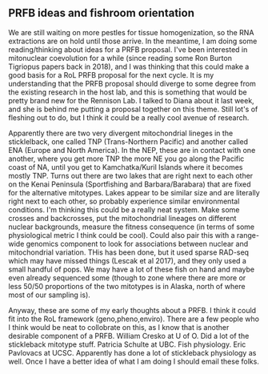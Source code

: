 ## PRFB ideas and fishroom orientation

We are still waiting on more pestles for tissue homogenization, so the RNA extractions are on hold until those arrive. In the meantime, I am doing some reading/thinking about ideas for a PRFB 
proposal. I've been interested in mitonuclear coevolution for a while (since reading some Ron Burton Tigriopus papers back in 2018), and I was thinking that this could make a good basis for a RoL 
PRFB proposal for the next cycle. It is my understanding that the PRFB proposal should diverge to some degree from the existing research in the host lab, and this is something that would be pretty 
brand new for the Rennison Lab. I talked to Diana about it last week, and she is behind me putting a proposal together on this theme. Still lot's of fleshing out to do, but I think it could be a 
really cool avenue of research. 

Apparently there are two very divergent mitochondrial lineges in the sticklelback, one called TNP (Trans-Northern Pacific) and another called ENA (Europe and North America). In the NEP, these are in 
contact with one another, where you get more TNP the more NE you go along the Pacific coast of NA, until you get to Kamchatka/Kuril Islands where it becomes mostly TNP. Turns out there are two lakes 
that are right next to each other on the Kenai Peninsula (Sportfishing and Barbara/Barabara) that are fixed for the alternative mitotypes. Lakes appear to be similar size and are literally right 
next to each other, so probably experience similar environmental conditions. I'm thinking this could be a really neat system. Make some crosses and backcrosses, put the mitochondrial lineages on 
different nuclear backgrounds, measure the fitness consequence (in terms of some physiological metric I think could be cool). Could also pair this with a range-wide genomics component to look for 
associations between nuclear and mitochondrial variation. THis has been done, but it used sparse RAD-seq which may have missed things (Lescak et al 2017), and they only used a small handful of pops. 
We may have a lot of these fish on hand and maybe even already sequenced some (though to zone where there are more or less 50/50 proportions of the two mitotypes is in Alaska, north of where most of 
our sampling is). 

Anyway, these are some of my early thoughts about a PRFB. I think it could fit into the RoL framework (geno,pheno,enviro). There are a few people who I think would be neat to collobrate on this, as 
I know that is another desirable component of a PRFB. William Cresko at U of O. Did a lot of the stickleback mitotype stuff. Patricia Schulte at UBC. Fish physiology. Eric Pavlovacs at UCSC. 
Apparently has done a lot of stickleback physiology as well. Once I have a better idea of what I am doing I should email these folks.   
